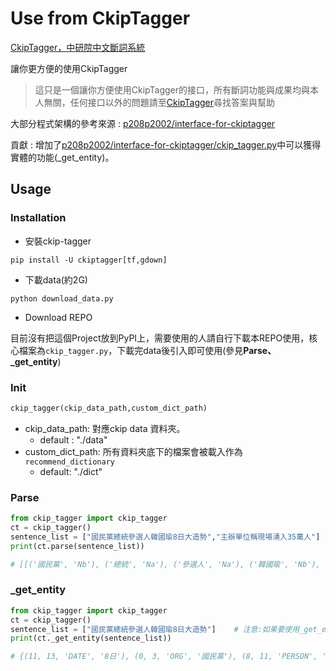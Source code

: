 # Use from CkipTagger
[CkipTagger，中研院中文斷詞系統](https://github.com/ckiplab/ckiptagger)

讓你更方便的使用CkipTagger
> 這只是一個讓你方便使用CkipTagger的接口，所有斷詞功能與成果均與本人無關，任何接口以外的問題請至[CkipTagger](https://github.com/ckiplab/ckiptagger)尋找答案與幫助

大部分程式架構的參考來源 : [p208p2002/interface-for-ckiptagger](https://github.com/p208p2002/interface-for-ckiptagger)

貢獻 : 增加了[p208p2002/interface-for-ckiptagger/ckip_tagger.py](https://github.com/p208p2002/interface-for-ckiptagger/blob/master/ckip_tagger.py)中可以獲得實體的功能(_get_entity)。

## Usage
### Installation
- 安裝ckip-tagger
```
pip install -U ckiptagger[tf,gdown]
```
- 下載data(約2G)
```
python download_data.py
```
- Download REPO

目前沒有把這個Project放到PyPI上，需要使用的人請自行下載本REPO使用，核心檔案為`ckip_tagger.py`，下載完data後引入即可使用(參見**Parse、_get_entity**)

### Init 
```python
ckip_tagger(ckip_data_path,custom_dict_path)
```
- ckip_data_path: 對應ckip data 資料夾。
    - default : "./data"
- custom_dict_path: 所有資料夾底下的檔案會被載入作為`recommend_dictionary`
    - default: "./dict"
### Parse
```python
from ckip_tagger import ckip_tagger
ct = ckip_tagger()
sentence_list = ["國民黨總統參選人韓國瑜8日大造勢","主辦單位稱現場湧入35萬人"]
print(ct.parse(sentence_list))

# [[('國民黨', 'Nb'), ('總統', 'Na'), ('參選人', 'Na'), ('韓國瑜', 'Nb'), ('8日', 'Nd'), ('大', 'VH'), ('造勢', 'VB')],[('主辦', 'VC'), ('單位', 'Na'), ('稱', 'VG'), ('現場', 'Nc'), ('湧入', 'VCL'), ('35萬', 'Neu'), ('人', 'Na')]
```
### _get_entity
```python
from ckip_tagger import ckip_tagger
ct = ckip_tagger()
sentence_list = ["國民黨總統參選人韓國瑜8日大造勢"]    # 注意:如果要使用_get_entity，那sentence_list只能放一個句子。
print(ct._get_entity(sentence_list))

# {(11, 13, 'DATE', '8日'), (0, 3, 'ORG', '國民黨'), (8, 11, 'PERSON', '韓國瑜')}
```
